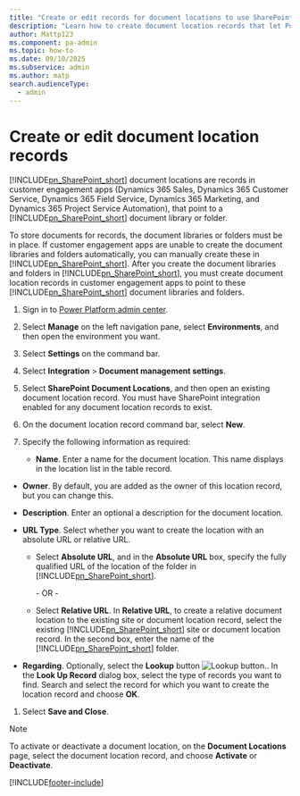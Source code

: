 ```yaml
---
title: "Create or edit records for document locations to use SharePoint"
description: "Learn how to create document location records that let Power Apps apps use SharePoint document libraries and folders in Power Platform."
author: Mattp123
ms.component: pa-admin
ms.topic: how-to
ms.date: 09/10/2025
ms.subservice: admin
ms.author: matp
search.audienceType: 
  - admin
---
```

# Create or edit document location records

[!INCLUDE[pn_SharePoint_short](../includes/pn-sharepoint-short.md)] document locations are records in customer engagement apps (Dynamics 365 Sales, Dynamics 365 Customer Service, Dynamics 365 Field Service, Dynamics 365 Marketing, and Dynamics 365 Project Service Automation), that point to a [!INCLUDE[pn_SharePoint_short](../includes/pn-sharepoint-short.md)] document library or folder.  
  
To store documents for records, the document libraries or folders must be in place. If customer engagement apps are unable to create the document libraries and folders automatically, you can manually create these in [!INCLUDE[pn_SharePoint_short](../includes/pn-sharepoint-short.md)]. After you create the document libraries and folders in [!INCLUDE[pn_SharePoint_short](../includes/pn-sharepoint-short.md)], you must create document location records in customer engagement apps to point to these [!INCLUDE[pn_SharePoint_short](../includes/pn-sharepoint-short.md)] document libraries and folders.  

1. Sign in to [Power Platform admin center](https://admin.powerplatform.microsoft.com).
1. Select **Manage** on the left navigation pane, select **Environments**, and then open the environment you want.
1. Select **Settings** on the command bar.
1. Select **Integration** > **Document management settings**.
1. Select **SharePoint Document Locations**, and then open an existing document location record. You must have SharePoint integration enabled for any document location records to exist.
1. On the document location record command bar, select **New**.
1. Specify the following information as required:  

   - **Name**. Enter a name for the document location. This name displays in the location list in the table record.
  - **Owner**. By default, you are added as the owner of this location record, but you can change this.  
  - **Description**. Enter an optional a description for the document location.  
  - **URL Type**. Select whether you want to create the location with an absolute URL or relative URL.  
     - Select **Absolute URL**, and in the **Absolute URL** box, specify the fully qualified URL of the location of the folder in [!INCLUDE[pn_SharePoint_short](../includes/pn-sharepoint-short.md)].  
  
        \-  OR -  
  
     - Select **Relative URL**. In **Relative URL**, to create a relative document location to the existing site or document location record, select the existing [!INCLUDE[pn_SharePoint_short](../includes/pn-sharepoint-short.md)] site or document location record. In the second box, enter the name of the [!INCLUDE[pn_SharePoint_short](../includes/pn-sharepoint-short.md)] folder.  
  
   - **Regarding**. Optionally, select the **Lookup** button ![Lookup button.](../admin/media/lookup-button-4.png "Lookup button"). In the **Look Up Record** dialog box, select the type of records you want to find. Search and select the record for which you want to create the location record and choose **OK**.  

1. Select **Save and Close**.
<!--
## Classic experience

1. [!INCLUDE[proc_settings_doc_mgmt](../includes/proc-settings-doc-mgmt.md)]  
  
2. Choose **[!INCLUDE[pn_SharePoint_short](../includes/pn-sharepoint-short.md)] Document Locations**.  
  
3. Choose **New**.  
  
4. Specify the following information as required:  
  
   - **Name**. Type a name for the document location. This name displays in the location list in the table record.  
  
   - **Owner**. By default, you are added as the owner of this location record.  
  
   - **Description**. Type a description for the document location.  
  
   - **URL Type**. Select whether you want to create the location with an absolute URL or relative URL.  
  
     - Select **Absolute URL**, and in the **Absolute URL** box, specify the fully qualified URL of the location of the folder in [!INCLUDE[pn_SharePoint_short](../includes/pn-sharepoint-short.md)].  
  
        \-  OR -  
  
     - Select **Relative URL**. In **Relative URL**, to create a relative document location to the existing site or document location record, select the existing [!INCLUDE[pn_SharePoint_short](../includes/pn-sharepoint-short.md)] site or document location record. In the second box, enter the name of the [!INCLUDE[pn_SharePoint_short](../includes/pn-sharepoint-short.md)] folder.  
  
   - **Regarding**. Choose the **Lookup** button ![Lookup button.](../admin/media/lookup-button-4.png "Lookup button"). In the **Look Up Record** dialog box, in the **Look for** list, select the type of records you want to find. search and select the record for which you want to create the location record and choose **OK**.  
  
5. Choose **Save and Close**.  -->
  
> [!NOTE]
>  To activate or deactivate a document location, on the **Document Locations** page, select the document location record, and choose **Activate** or **Deactivate**.  
  



[!INCLUDE[footer-include](../includes/footer-banner.md)]
